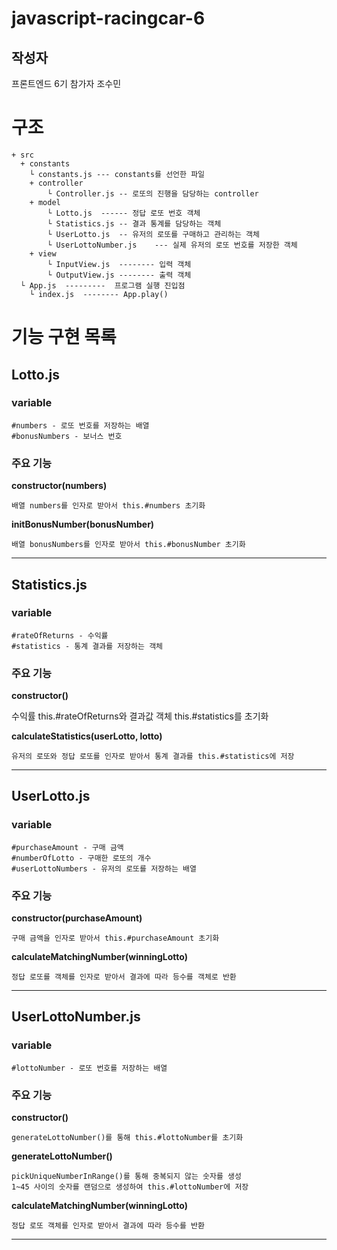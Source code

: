 # javascript-racingcar-6 #

## 작성자
프론트엔드 6기 참가자 조수민

# 구조
```
+ src
  + constants
    └ constants.js --- constants를 선언한 파일
	+ controller
		└ Controller.js	-- 로또의 진행을 담당하는 controller
	+ model
		└ Lotto.js	------ 정답 로또 번호 객체
		└ Statistics.js	-- 결과 통계를 담당하는 객체
		└ UserLotto.js	-- 유저의 로또를 구매하고 관리하는 객체
		└ UserLottoNumber.js	--- 실제 유저의 로또 번호를 저장한 객체
	+ view
		└ InputView.js	-------- 입력 객체
		└ OutputView.js	-------- 출력 객체
  └ App.js  ---------  프로그램 실행 진입점
	└ index.js  -------- App.play()

```

# 기능 구현 목록

## Lotto.js

### variable
	#numbers - 로또 번호를 저장하는 배열
	#bonusNumbers - 보너스 번호

### 주요 기능

__constructor(numbers)__ 

	배열 numbers를 인자로 받아서 this.#numbers 초기화

__initBonusNumber(bonusNumber)__
	
	배열 bonusNumbers를 인자로 받아서 this.#bonusNumber 초기화
___

## Statistics.js

### variable
	#rateOfReturns - 수익률
	#statistics - 통계 결과를 저장하는 객체

### 주요 기능

__constructor()__

수익률 this.#rateOfReturns와 결과값 객체 this.#statistics를 초기화

__calculateStatistics(userLotto, lotto)__

	유저의 로또와 정답 로또를 인자로 받아서 통계 결과를 this.#statistics에 저장

---

## UserLotto.js ##

### variable
	#purchaseAmount - 구매 금액
	#numberOfLotto - 구매한 로또의 개수
	#userLottoNumbers - 유저의 로또를 저장하는 배열

### 주요 기능

__constructor(purchaseAmount)__

	구매 금액을 인자로 받아서 this.#purchaseAmount 초기화

__calculateMatchingNumber(winningLotto)__

	정답 로또를 객체를 인자로 받아서 결과에 따라 등수를 객체로 반환

___

## UserLottoNumber.js ##

### variable
	#lottoNumber - 로또 번호를 저장하는 배열

### 주요 기능

__constructor()__

	generateLottoNumber()를 통해 this.#lottoNumber를 초기화

__generateLottoNumber()__

	pickUniqueNumberInRange()를 통해 중복되지 않는 숫자를 생성
	1~45 사이의 숫자를 랜덤으로 생성하여 this.#lottoNumber에 저장

__calculateMatchingNumber(winningLotto)__

	정답 로또 객체를 인자로 받아서 결과에 따라 등수를 반환


---




